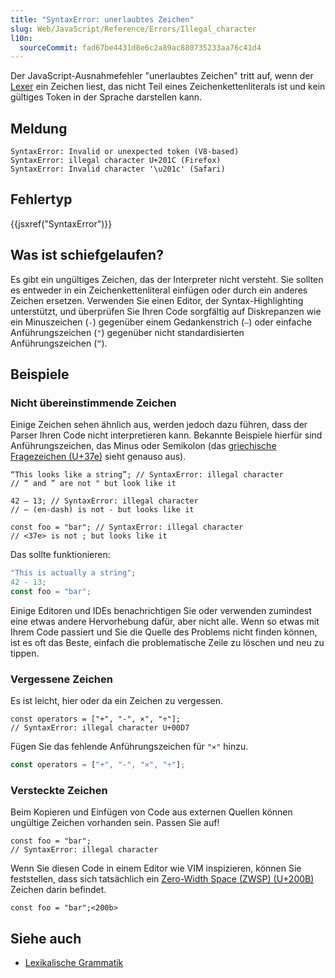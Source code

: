 ```yaml
---
title: "SyntaxError: unerlaubtes Zeichen"
slug: Web/JavaScript/Reference/Errors/Illegal_character
l10n:
  sourceCommit: fad67be4431d8e6c2a89ac880735233aa76c41d4
---
```


Der JavaScript-Ausnahmefehler "unerlaubtes Zeichen" tritt auf, wenn der [Lexer](/de/docs/Web/JavaScript/Reference/Lexical_grammar) ein Zeichen liest, das nicht Teil eines Zeichenkettenliterals ist und kein gültiges Token in der Sprache darstellen kann.

## Meldung

```plain
SyntaxError: Invalid or unexpected token (V8-based)
SyntaxError: illegal character U+201C (Firefox)
SyntaxError: Invalid character '\u201c' (Safari)
```

## Fehlertyp

{{jsxref("SyntaxError")}}

## Was ist schiefgelaufen?

Es gibt ein ungültiges Zeichen, das der Interpreter nicht versteht. Sie sollten es entweder in ein Zeichenkettenliteral einfügen oder durch ein anderes Zeichen ersetzen. Verwenden Sie einen Editor, der Syntax-Highlighting unterstützt, und überprüfen Sie Ihren Code sorgfältig auf Diskrepanzen wie ein Minuszeichen (`-`) gegenüber einem Gedankenstrich (`–`) oder einfache Anführungszeichen (`"`) gegenüber nicht standardisierten Anführungszeichen (`“`).

## Beispiele

### Nicht übereinstimmende Zeichen

Einige Zeichen sehen ähnlich aus, werden jedoch dazu führen, dass der Parser Ihren Code nicht interpretieren kann. Bekannte Beispiele hierfür sind Anführungszeichen, das Minus oder Semikolon (das [griechische Fragezeichen (U+37e)](https://en.wikipedia.org/wiki/Question_mark#Greek_question_mark) sieht genauso aus).

```js-nolint example-bad
“This looks like a string”; // SyntaxError: illegal character
// “ and ” are not " but look like it

42 – 13; // SyntaxError: illegal character
// – (en-dash) is not - but looks like it

const foo = "bar"; // SyntaxError: illegal character
// <37e> is not ; but looks like it
```

Das sollte funktionieren:

```js example-good
"This is actually a string";
42 - 13;
const foo = "bar";
```

Einige Editoren und IDEs benachrichtigen Sie oder verwenden zumindest eine etwas andere Hervorhebung dafür, aber nicht alle. Wenn so etwas mit Ihrem Code passiert und Sie die Quelle des Problems nicht finden können, ist es oft das Beste, einfach die problematische Zeile zu löschen und neu zu tippen.

### Vergessene Zeichen

Es ist leicht, hier oder da ein Zeichen zu vergessen.

```js-nolint example-bad
const operators = ["+", "-", ×", "÷"];
// SyntaxError: illegal character U+00D7
```

Fügen Sie das fehlende Anführungszeichen für `"×"` hinzu.

```js example-good
const operators = ["+", "-", "×", "÷"];
```

### Versteckte Zeichen

Beim Kopieren und Einfügen von Code aus externen Quellen können ungültige Zeichen vorhanden sein. Passen Sie auf!

```js-nolint example-bad
const foo = "bar";​
// SyntaxError: illegal character
```

Wenn Sie diesen Code in einem Editor wie VIM inspizieren, können Sie feststellen, dass sich tatsächlich ein [Zero-Width Space (ZWSP) (U+200B)](https://en.wikipedia.org/wiki/Zero-width_space) Zeichen darin befindet.

```js-nolint
const foo = "bar";<200b>
```

## Siehe auch

- [Lexikalische Grammatik](/de/docs/Web/JavaScript/Reference/Lexical_grammar)
